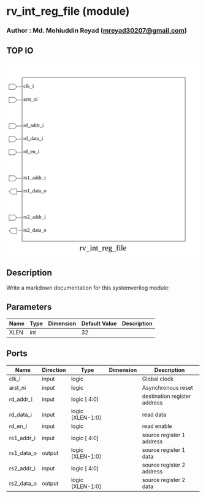 # rv_int_reg_file (module)

### Author : Md. Mohiuddin Reyad (mreyad30207@gmail.com)

## TOP IO
<img src="./rv_int_reg_file_top.svg">

## Description

Write a markdown documentation for this systemverilog module:

## Parameters
|Name|Type|Dimension|Default Value|Description|
|-|-|-|-|-|
|XLEN|int||32||

## Ports
|Name|Direction|Type|Dimension|Description|
|-|-|-|-|-|
|clk_i|input|logic||Global clock|
|arst_ni|input|logic||Asynchronous reset|
|rd_addr_i|input|logic [ 4:0]||destination register address|
|rd_data_i|input|logic [XLEN-1:0]||read data|
|rd_en_i|input|logic||read enable|
|rs1_addr_i|input|logic [ 4:0]||source register 1 address|
|rs1_data_o|output|logic [XLEN-1:0]||source register 1 data|
|rs2_addr_i|input|logic [ 4:0]||source register 2 address|
|rs2_data_o|output|logic [XLEN-1:0]||source register 2 data|
